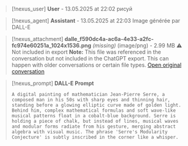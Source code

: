 >[!nexus_user] **User** - 13.05.2025 at 22:02
> рисуй
<!-- UID: 62171f00-5f57-4122-8728-d0cfcedd02dd -->




>[!nexus_agent] **Assistant** - 13.05.2025 at 22:03
> Image générée par DALL-E

>[!nexus_attachment] **dalle_f590dc4a-ac6a-4e33-a2fc-fc974e60251a_1024x1536.png** *(missing)* (image/png) - 2.99 MB
> ⚠️ Not included in export
> **Note:** This file was referenced in the conversation but not included in the ChatGPT export. This can happen with older conversations or certain file types.
> [Open original conversation](https://chatgpt.com/)

>[!nexus_prompt] **DALL-E Prompt**
> ```
> A digital painting of mathematician Jean-Pierre Serre, a composed man in his 50s with sharp eyes and thinning hair, standing before a glowing elliptic curve made of golden light. Behind him, complex mathematical formulas and soft wave-like musical patterns float in a cobalt-blue background. Serre is holding a piece of chalk, but instead of lines, musical waves and modular forms radiate from his gesture, merging abstract algebra with visual music. The phrase 'Serre's Modularity Conjecture' is subtly inscribed in the corner like a whisper.
> ```
<!-- UID: 23d26760-302d-4777-828a-79e9e97925e0 -->